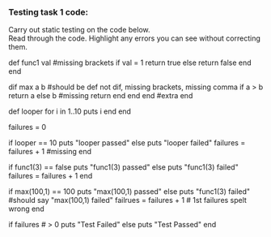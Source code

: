 ### Testing task 1 code:

  Carry out static testing on the code below.  
  Read through the code.  Highlight any errors you can see without correcting them.

 
def func1 val #missing brackets
  if val = 1
  return true
  else
  return false
  end
end
  
dif max a b #should be def not dif, missing brackets, missing comma
  if a > b
      return a 
  else
  b #missing return
  end 
end 
end #extra end
  
def looper 
  for i in 1..10
  puts i
  end
end
 
failures = 0 
 
if looper == 10 
  puts "looper passed"
else
  puts "looper failed"
  failures = failures + 1
 #missing end
  
if func1(3) == false
  puts "func1(3) passed"
else
  puts "func1(3) failed"
  failures = failures + 1
end 
 
  
if max(100,1) == 100 
  puts "max(100,1) passed"
else
  puts "func1(3) failed" #should say "max(100,1) failed"
  failrues = failures + 1 # 1st failures spelt wrong
end

  
if failures # > 0
  puts "Test Failed"
else
  puts "Test Passed"
end


